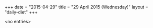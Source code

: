 +++
date = "2015-04-29"
title = "29 April 2015 (Wednesday)"
layout = "daily-diet"
+++

<p>&lt;no entries&gt;</p>